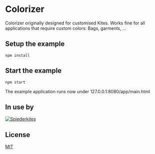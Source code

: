 # Colorizer  
Colorizer originally designed for customised Kites. Works fine for all applications
that require custom colors: Bags, garments, ...

## Setup the example
  ```npm install```
  
## Start the example
  ```npm start```
  
The example application runs now under 127.0.0.1:8080/app/main.html

## In use by
[![Spiederkites](pic/spiderkites_logo.jpg "Spiderkites")](http://spiderkites.com)

## License
[MIT](LICENSE)

